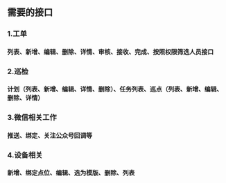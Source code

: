## 需要的接口
### 1.工单
#### 列表、新增、编辑、删除、详情、审核、接收、完成、按照权限筛选人员接口

### 2.巡检
#### 计划（列表、新增、编辑、详情、删除）、任务列表、巡点（列表、新增、编辑、删除、详情）

### 3.微信相关工作
#### 推送、绑定、关注公众号回调等

### 4.设备相关
#### 新增、绑定点位、编辑、选为模版、删除、列表